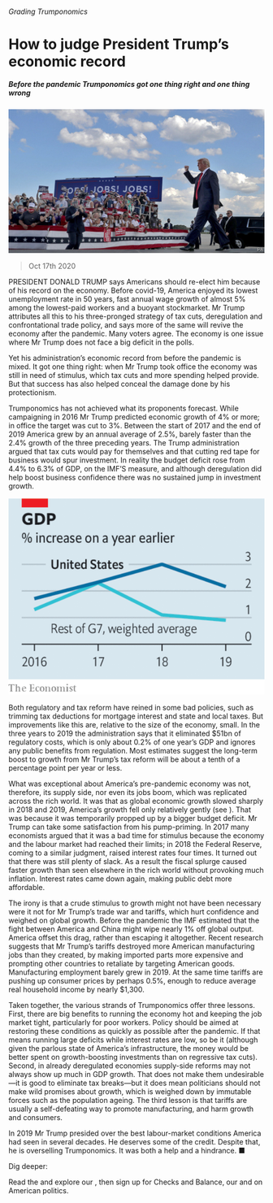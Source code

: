 ###### Grading Trumponomics

# How to judge President Trump’s economic record 

##### Before the pandemic Trumponomics got one thing right and one thing wrong 

![image](images/20201017_LDP502.jpg) 

> Oct 17th 2020 


PRESIDENT DONALD TRUMP says Americans should re-elect him because of his record on the economy. Before covid-19, America enjoyed its lowest unemployment rate in 50 years, fast annual wage growth of almost 5% among the lowest-paid workers and a buoyant stockmarket. Mr Trump attributes all this to his three-pronged strategy of tax cuts, deregulation and confrontational trade policy, and says more of the same will revive the economy after the pandemic. Many voters agree. The economy is one issue where Mr Trump does not face a big deficit in the polls.


Yet his administration’s economic record from before the pandemic is mixed. It got one thing right: when Mr Trump took office the economy was still in need of stimulus, which tax cuts and more spending helped provide. But that success has also helped conceal the damage done by his protectionism.



Trumponomics has not achieved what its proponents forecast. While campaigning in 2016 Mr Trump predicted economic growth of 4% or more; in office the target was cut to 3%. Between the start of 2017 and the end of 2019 America grew by an annual average of 2.5%, barely faster than the 2.4% growth of the three preceding years. The Trump administration argued that tax cuts would pay for themselves and that cutting red tape for business would spur investment. In reality the budget deficit rose from 4.4% to 6.3% of GDP, on the IMF’S measure, and although deregulation did help boost business confidence there was no sustained jump in investment growth.

![image](images/20201017_LDC135_0.png) 



Both regulatory and tax reform have reined in some bad policies, such as trimming tax deductions for mortgage interest and state and local taxes. But improvements like this are, relative to the size of the economy, small. In the three years to 2019 the administration says that it eliminated $51bn of regulatory costs, which is only about 0.2% of one year’s GDP and ignores any public benefits from regulation. Most estimates suggest the long-term boost to growth from Mr Trump’s tax reform will be about a tenth of a percentage point per year or less.


What was exceptional about America’s pre-pandemic economy was not, therefore, its supply side, nor even its jobs boom, which was replicated across the rich world. It was that as global economic growth slowed sharply in 2018 and 2019, America’s growth fell only relatively gently (see ). That was because it was temporarily propped up by a bigger budget deficit. Mr Trump can take some satisfaction from his pump-priming. In 2017 many economists argued that it was a bad time for stimulus because the economy and the labour market had reached their limits; in 2018 the Federal Reserve, coming to a similar judgment, raised interest rates four times. It turned out that there was still plenty of slack. As a result the fiscal splurge caused faster growth than seen elsewhere in the rich world without provoking much inflation. Interest rates came down again, making public debt more affordable.


The irony is that a crude stimulus to growth might not have been necessary were it not for Mr Trump’s trade war and tariffs, which hurt confidence and weighed on global growth. Before the pandemic the IMF estimated that the fight between America and China might wipe nearly 1% off global output. America offset this drag, rather than escaping it altogether. Recent research suggests that Mr Trump’s tariffs destroyed more American manufacturing jobs than they created, by making imported parts more expensive and prompting other countries to retaliate by targeting American goods. Manufacturing employment barely grew in 2019. At the same time tariffs are pushing up consumer prices by perhaps 0.5%, enough to reduce average real household income by nearly $1,300.


Taken together, the various strands of Trumponomics offer three lessons. First, there are big benefits to running the economy hot and keeping the job market tight, particularly for poor workers. Policy should be aimed at restoring these conditions as quickly as possible after the pandemic. If that means running large deficits while interest rates are low, so be it (although given the parlous state of America’s infrastructure, the money would be better spent on growth-boosting investments than on regressive tax cuts). Second, in already deregulated economies supply-side reforms may not always show up much in GDP growth. That does not make them undesirable—it is good to eliminate tax breaks—but it does mean politicians should not make wild promises about growth, which is weighed down by immutable forces such as the population ageing. The third lesson is that tariffs are usually a self-defeating way to promote manufacturing, and harm growth and consumers.


In 2019 Mr Trump presided over the best labour-market conditions America had seen in several decades. He deserves some of the credit. Despite that, he is overselling Trumponomics. It was both a help and a hindrance. ■


Dig deeper:

Read the  and explore our , then sign up for Checks and Balance, our  and  on American politics.

